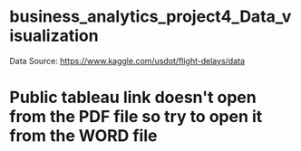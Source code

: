 # business_analytics_project4_Data_visualization
Data Source: https://www.kaggle.com/usdot/flight-delays/data
# Public tableau link doesn't open from the PDF file so try to open it from the WORD file
